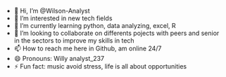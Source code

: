 - 👋 Hi, I’m @Wilson-Analyst
- 👀 I’m interested in new tech fields
- 🌱 I’m currently learning python, data analyzing, excel, R
- 💞️ I’m looking to collaborate on differents pojects with peers and senior in the sectors to improve my skills in tech 
- 📫 How to reach me here in Github, am  online 24/7
- 😄 Pronouns: Willy analyst_237
- ⚡ Fun fact: music avoid stress, life is all about opportunities

<!---
Wilson-Analyst/Wilson-Analyst is a ✨ special ✨ repository because its `README.md` (this file) appears on your GitHub profile.
You can click the Preview link to take a look at your changes.
--->
